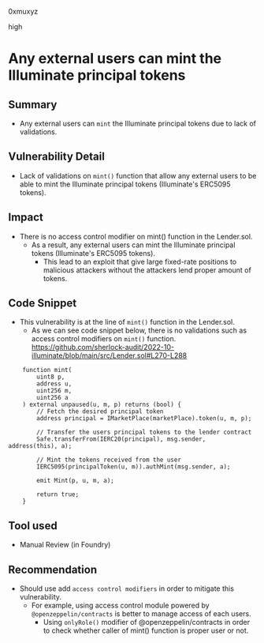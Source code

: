 0xmuxyz

high

# Any external users can mint the Illuminate principal tokens

## Summary
- Any external users can `mint` the Illuminate principal tokens due to lack of validations.

## Vulnerability Detail
- Lack of validations on `mint()` function that allow any external users to be able to mint the Illuminate principal tokens (Illuminate's ERC5095 tokens).

## Impact
- There is no access control modifier on mint() function in the Lender.sol.
   - As a result, any external users can mint the Illuminate principal tokens (Illuminate's ERC5095 tokens).
     - This lead to an exploit that give large fixed-rate positions to malicious attackers without the attackers lend proper amount of tokens.

## Code Snippet
- This vulnerability is at the line of `mint()` function in the Lender.sol.
  - As we can see code snippet below, there is no validations such as access control modifiers on `mint()` function.
https://github.com/sherlock-audit/2022-10-illuminate/blob/main/src/Lender.sol#L270-L288
```solidity
    function mint(
        uint8 p,
        address u,
        uint256 m,
        uint256 a
    ) external unpaused(u, m, p) returns (bool) {
        // Fetch the desired principal token
        address principal = IMarketPlace(marketPlace).token(u, m, p);

        // Transfer the users principal tokens to the lender contract
        Safe.transferFrom(IERC20(principal), msg.sender, address(this), a);

        // Mint the tokens received from the user
        IERC5095(principalToken(u, m)).authMint(msg.sender, a);

        emit Mint(p, u, m, a);

        return true;
    }
```

## Tool used
- Manual Review (in Foundry)

## Recommendation
- Should use add `access control modifiers` in order to mitigate this vulnerability. 
   - For example, using access control module powered by `@openzeppelin/contracts` is better to manage access of each users.
      - Using `onlyRole()` modifier of @openzeppelin/contracts in order to check whether caller of mint() function is proper user or not.
